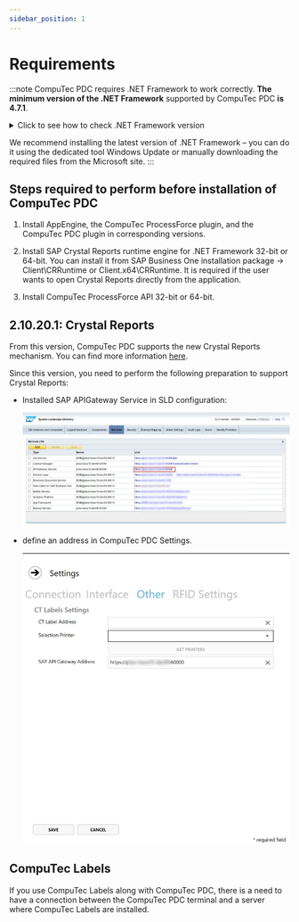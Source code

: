 ```yaml
---
sidebar_position: 1
---
```


# Requirements

:::note
CompuTec PDC requires .NET Framework to work correctly. **The minimum version of the .NET Framework** supported by CompuTec PDC **is 4.7.1**.

<details>
  <summary>Click to see how to check .NET Framework version</summary>
    1. Type in the following command in Command Prompt from Windows applications and click enter:

        ```bat
        reg query "HKEY_LOCAL_MACHINE\SOFTWARE\Microsoft\NET Framework Setup\NDP\v4\full" /v version
        ```

        ![Prompt](./media/requirements/net-version-prompt.webp)

    2. The result will show the .NET Framework version:

        ![Result](./media/requirements/net-version-result.webp)
</details>

We recommend installing the latest version of .NET Framework – you can do it using the dedicated tool Windows Update or manually downloading the required files from the Microsoft site.
:::

## Steps required to perform before installation of CompuTec PDC

1. Install AppEngine, the CompuTec ProcessForce plugin, and the CompuTec PDC plugin in corresponding versions. <!-- TODO: Links -->

2. Install SAP Crystal Reports runtime engine for .NET Framework 32-bit or 64-bit. You can install it from SAP Business One installation package -> Client\CRRuntime or Client.x64\CRRuntime. It is required if the user wants to open Crystal Reports directly from the application.

3. Install CompuTec ProcessForce API 32-bit or 64-bit.

## 2.10.20.1: Crystal Reports

From this version, CompuTec PDC supports the new Crystal Reports mechanism. You can find more information [here](https://help.sap.com/docs/SAP_BUSINESS_ONE_VERSION_FOR_SAP_HANA/686100cb1bc34346b2bc6642685bab43/b1bbebd32ff940c786c76315a8dfa270.html).

Since this version, you need to perform the following preparation to support Crystal Reports:

- Installed SAP APIGateway Service in SLD configuration:

  ![SLD configuration](./media/requirements/sld-configuration.webp)

- define an address in CompuTec PDC Settings. <!-- TODO: Link -->

  ![SAP B1 API Gateway](./media/requirements/pdc-settings.webp)

## CompuTec Labels

If you use CompuTec Labels along with CompuTec PDC, there is a need to have a connection between the CompuTec PDC terminal and a server where CompuTec Labels are installed.
